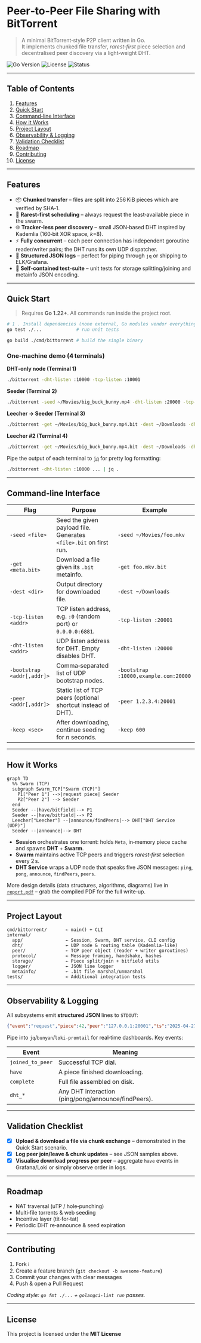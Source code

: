 # Peer‑to‑Peer File Sharing with BitTorrent

> A minimal BitTorrent‑style P2P client written in Go.  
> It implements chunked file transfer, _rarest‑first_ piece selection and decentralised peer discovery via a light‑weight DHT.

![Go Version](https://img.shields.io/badge/go-1.22+-blue)
![License](https://img.shields.io/badge/license-MIT-green)
![Status](https://img.shields.io/badge/status-experimental-orange)

---

## Table of Contents
1. [Features](#features)
2. [Quick Start](#quick-start)
3. [Command‑line Interface](#command-line-interface)
4. [How it Works](#how-it-works)
5. [Project Layout](#project-layout)
6. [Observability & Logging](#observability--logging)
7. [Validation Checklist](#validation-checklist)
8. [Roadmap](#roadmap)
9. [Contributing](#contributing)
10. [License](#license)

---

## Features

- 📦 **Chunked transfer** – files are split into 256 KiB pieces which are verified by SHA‑1.  
- 🎲 **Rarest‑first scheduling** – always request the least‑available piece in the swarm.  
- 🌐 **Tracker‑less peer discovery** – small JSON‑based DHT inspired by Kademlia (160‑bit XOR space, _k_=8).  
- ⚡ **Fully concurrent** – each peer connection has independent goroutine reader/writer pairs; the DHT runs its own UDP dispatcher.  
- 📝 **Structured JSON logs** – perfect for piping through `jq` or shipping to ELK/Grafana.  
- 🧪 **Self‑contained test‑suite** – unit tests for storage splitting/joining and metainfo JSON encoding.

---

## Quick Start

> Requires **Go 1.22+**. All commands run inside the project root.

```bash
# 1 . Install dependencies (none external, Go modules vendor everything)
go test ./...             # run unit tests

go build ./cmd/bittorrent # build the single binary
```

### One‑machine demo (4 terminals)

**DHT‑only node (Terminal 1)**

```bash
./bittorrent -dht-listen :10000 -tcp-listen :10001
```

**Seeder (Terminal 2)**

```bash
./bittorrent -seed ~/Movies/big_buck_bunny.mp4 -dht-listen :20000 -tcp-listen :20001 -bootstrap :10000
```

**Leecher → Seeder (Terminal 3)**

```bash
./bittorrent -get ~/Movies/big_buck_bunny.mp4.bit -dest ~/Downloads -dht-listen :30000 -tcp-listen :30001 -bootstrap :10000 -keep 1200
```

**Leecher #2 (Terminal 4)**

```bash
./bittorrent -get ~/Movies/big_buck_bunny.mp4.bit -dest ~/Downloads -dht-listen :40000 -tcp-listen :40001 -bootstrap :10000
```

Pipe the output of each terminal to [`jq`](https://stedolan.github.io/jq/) for pretty log formatting:

```bash
./bittorrent -dht-listen :10000 ... | jq .
```

---

## Command‑line Interface

| Flag | Purpose | Example |
|------|---------|---------|
| `-seed <file>` | Seed the given payload file. Generates `<file>.bit` on first run. | `-seed ~/Movies/foo.mkv` |
| `-get <meta.bit>` | Download a file given its `.bit` metainfo. | `-get foo.mkv.bit` |
| `-dest <dir>` | Output directory for downloaded file. | `-dest ~/Downloads` |
| `-tcp-listen <addr>` | TCP listen address, e.g. `:0` (random port) or `0.0.0.0:6881`. | `-tcp-listen :20001` |
| `-dht-listen <addr>` | UDP listen address for DHT. Empty disables DHT. | `-dht-listen :20000` |
| `-bootstrap <addr[,addr]>` | Comma‑separated list of UDP bootstrap nodes. | `-bootstrap :10000,example.com:20000` |
| `-peer <addr[,addr]>` | Static list of TCP peers (optional shortcut instead of DHT). | `-peer 1.2.3.4:20001` |
| `-keep <sec>` | After downloading, continue seeding for _n_ seconds. | `-keep 600` |

---

## How it Works

```mermaid
graph TD
  %% Swarm (TCP)
  subgraph Swarm_TCP["Swarm (TCP)"]
    P1["Peer 1"] -->|request piece| Seeder
    P2["Peer 2"] --> Seeder
  end
  Seeder --|have/bitfield|--> P1
  Seeder --|have/bitfield|--> P2
  Leecher["Leecher"] --|announce/findPeers|--> DHT["DHT Service (UDP)"]
  Seeder --|announce|--> DHT
```

* **Session** orchestrates one torrent: holds `Meta`, in‑memory piece cache and spawns **DHT** + **Swarm**.
* **Swarm** maintains active TCP peers and triggers _rarest‑first_ selection every 2 s.
* **DHT Service** wraps a UDP node that speaks five JSON messages: `ping`, `pong`, `announce`, `findPeers`, `peers`.

More design details (data structures, algorithms, diagrams) live in [`report.pdf`](./report/report.pdf) – grab the compiled PDF for the full write‑up.

---

## Project Layout

```text
cmd/bittorrent/       ← main() + CLI
internal/
  app/                ← Session, Swarm, DHT service, CLI config
  dht/                ← UDP node & routing table (Kademlia‑like)
  peer/               ← TCP peer object (reader + writer goroutines)
  protocol/           ← Message framing, handshake, hashes
  storage/            ← Piece split/join + bitfield utils
  logger/             ← JSON line logger
  metainfo/           ← .bit file marshal/unmarshal
tests/                ← Additional integration tests
```

---

## Observability & Logging

All subsystems emit **structured JSON** lines to `STDOUT`:

```json
{"event":"request","piece":42,"peer":"127.0.0.1:20001","ts":"2025‑04‑27T15:41:09Z"}
```

Pipe into `jq`/`bunyan`/`loki‑promtail` for real‑time dashboards. Key events:

| Event | Meaning |
|-------|---------|
| `joined_to_peer` | Successful TCP dial. |
| `have` | A piece finished downloading. |
| `complete` | Full file assembled on disk. |
| `dht_*` | Any DHT interaction (ping/pong/announce/findPeers). |

---

## Validation Checklist

- [x] **Upload & download a file via chunk exchange** – demonstrated in the Quick Start scenario.  
- [x] **Log peer join/leave & chunk updates** – see JSON samples above.  
- [x] **Visualise download progress per peer** – aggregate `have` events in Grafana/Loki or simply observe order in logs.

---

## Roadmap

- NAT traversal (uTP / hole‑punching)  
- Multi‑file torrents & web seeding  
- Incentive layer (tit‑for‑tat)  
- Periodic DHT re‑announce & seed expiration  

---

## Contributing

1. Fork ℹ️  
2. Create a feature branch (`git checkout -b awesome‑feature`)  
3. Commit your changes with clear messages  
4. Push & open a Pull Request

_Coding style: `go fmt ./...` + `golangci‑lint run` passes._

---

## License

This project is licensed under the **MIT License**

